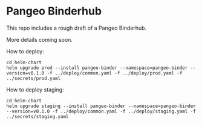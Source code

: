 Pangeo Binderhub
================

This repo includes a rough draft of a Pangeo Binderhub.

More details coming soon.

How to deploy:
```
cd helm-chart
helm upgrade prod --install pangeo-binder --namespace=pangeo-binder --version=v0.1.0 -f ../deploy/common.yaml -f ../deploy/prod.yaml -f ../secrets/prod.yaml
```

How to deploy staging:
```
cd helm-chart
helm upgrade staging --install pangeo-binder --namespace=pangeo-binder --version=v0.1.0 -f ../deploy/common.yaml -f ../deploy/staging.yaml -f ../secrets/staging.yaml
```
